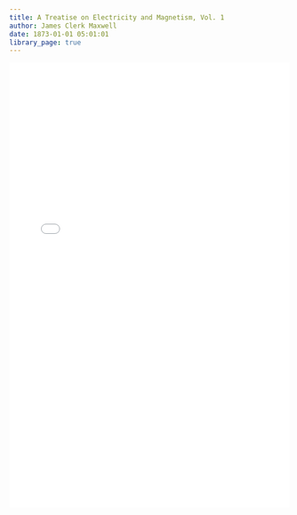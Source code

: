 ```yaml
---
title: A Treatise on Electricity and Magnetism, Vol. 1
author: James Clerk Maxwell
date: 1873-01-01 05:01:01
library_page: true
---
```


<div>
	<iframe src="/PDFjs/web/viewer.html?file=../../pages/science-and-technology/Physics/Maxwell/A Treatise on Electricity and Magnetism, Vol. 1 - James Clerk Maxwell - 1873.pdf" width="100%" height="800px" frameborder="0"></iframe>
</div>